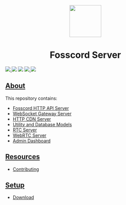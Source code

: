 <p align="center">
  <img width="100" src="https://raw.githubusercontent.com/fosscord/fosscord/master/assets/logo_big_transparent.png" />
</p>
<h1 align="center">Fosscord Server</h1>

<p>
  <a href="https://discord.gg/ZrnGQP6p3d">
    <img src="https://img.shields.io/discord/806142446094385153?color=7489d5&logo=discord&logoColor=ffffff" />
  </a>
  <img src="https://img.shields.io/static/v1?label=Status&message=Development&color=blue">
  <a title="Crowdin" target="_blank" href="https://translate.fosscord.com/"><img src="https://badges.crowdin.net/fosscord/localized.svg"></a>
   <a href="https://opencollective.com/fosscord">
    <img src="https://opencollective.com/fosscord/tiers/badge.svg">
  </a>
  <a title="Heroku" target="_blank" href="https://heroku.com/deploy?template=https://github.com/JordanViknar/fosscord-server-heroku-support"><img src="https://www.herokucdn.com/deploy/button.svg"></a>
</p>

## [About](https://fosscord.com)

This repository contains:

-   [Fosscord HTTP API Server](/api)
-   [WebSocket Gateway Server](/gateway)
-   [HTTP CDN Server](/cdn)
-   [Utility and Database Models](/util)
-   [RTC Server](/rtc)
-   [WebRTC Server](/webrtc)
-   [Admin Dashboard](/dashboard)

## [Resources](https://docs.fosscord.com/resources/)

-   [Contributing](https://docs.fosscord.com/contributing/server/)

## [Setup](https://docs.fosscord.com/setup/server/)

-   [Download](https://github.com/fosscord/fosscord-server/releases)
